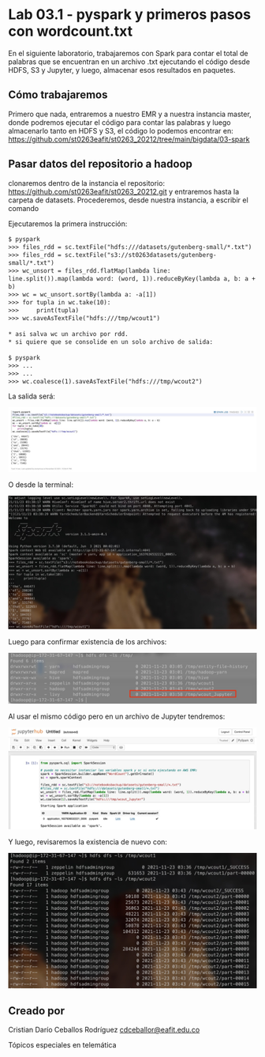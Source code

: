 # Lab 03.1 - pyspark y primeros pasos con wordcount.txt

En el siguiente laboratorio, trabajaremos con Spark para contar el total de palabras que se encuentran en un archivo .txt ejecutando el código desde HDFS, S3 y Jupyter, y luego, almacenar esos resultados en paquetes.

## Cómo trabajaremos
Primero que nada, entraremos a nuestro EMR y a nuestra instancia master, donde podremos ejecutar el código para contar las palabras y luego almacenarlo tanto en HDFS y S3, el código lo podemos encontrar en: https://github.com/st0263eafit/st0263_20212/tree/main/bigdata/03-spark 

## Pasar datos del repositorio a hadoop
clonaremos dentro de la instancia el repositorio: https://github.com/st0263eafit/st0263_20212.git   y entraremos hasta la carpeta de datasets.
Procederemos, desde nuestra instancia, a escribir el comando 

Ejecutaremos la primera instrucción:
```
$ pyspark
>>> files_rdd = sc.textFile("hdfs:///datasets/gutenberg-small/*.txt")
>>> files_rdd = sc.textFile("s3://st0263datasets/gutenberg-small/*.txt")
>>> wc_unsort = files_rdd.flatMap(lambda line: line.split()).map(lambda word: (word, 1)).reduceByKey(lambda a, b: a + b)
>>> wc = wc_unsort.sortBy(lambda a: -a[1])
>>> for tupla in wc.take(10):
>>>     print(tupla)
>>> wc.saveAsTextFile("hdfs:///tmp/wcout1")

* asi salva wc un archivo por rdd.
* si quiere que se consolide en un solo archivo de salida:

$ pyspark
>>> ...
>>> ...
>>> wc.coalesce(1).saveAsTextFile("hdfs:///tmp/wcout2")
```
La salida será:

![arquitect](https://github.com/cdceballor/ST0246-TopicosTelematica-CristianCeballos/blob/main/labBigData/lab0031-spark/save.jpg)

O desde la terminal:

![arquitect](https://github.com/cdceballor/ST0246-TopicosTelematica-CristianCeballos/blob/main/labBigData/lab0031-spark/terminal1.jpg)

Luego para confirmar existencia de los archivos:

![arquitect](https://github.com/cdceballor/ST0246-TopicosTelematica-CristianCeballos/blob/main/labBigData/lab0031-spark/save1.jpg)

Al usar el mismo código pero en un archivo de Jupyter tendremos:

![arquitect](https://github.com/cdceballor/ST0246-TopicosTelematica-CristianCeballos/blob/main/labBigData/lab0031-spark/save2.jpg)


Y luego, revisaremos la existencia de nuevo con:

![arquitect](https://github.com/cdceballor/ST0246-TopicosTelematica-CristianCeballos/blob/main/labBigData/lab0031-spark/terminal2.jpg)
## Creado por
Cristian Darío Ceballos Rodríguez
cdceballor@eafit.edu.co

Tópicos especiales en telemática
